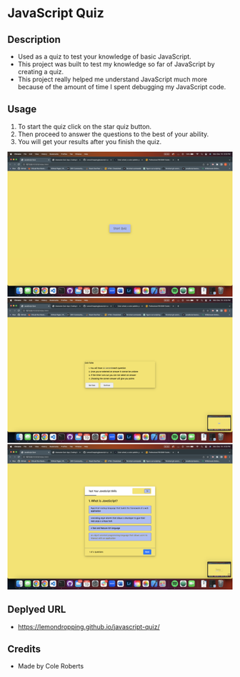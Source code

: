 # JavaScript Quiz

## Description
- Used as a quiz to test your knowledge of basic JavaScript.
- This project was built to test my knowledge so far of JavaScript by creating a quiz.
- This project really helped me understand JavaScript much more because of the amount of time I spent debugging my JavaScript code.

## Usage
1. To start the quiz click on the star quiz button.
2. Then proceed to answer the questions to the best of your ability.
3. You will get your results after you finish the quiz. 

![screenshot-1](assets/images/screenshot-1.png)
![screenshot-1](assets/images/screenshot-2.png)
![screenshot-1](assets/images/screenshot-3.png)

## Deplyed URL
- https://lemondropping.github.io/javascript-quiz/

## Credits
- Made by Cole Roberts

